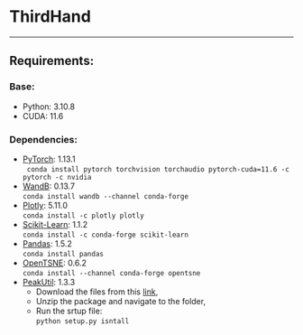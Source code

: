 # ThirdHand

---
## Requirements:
### Base:
* Python: 3.10.8
* CUDA: 11.6

### Dependencies:
* [PyTorch](https://pytorch.org/get-started/locally/): 1.13.1 <br>
    ``` conda install pytorch torchvision torchaudio pytorch-cuda=11.6 -c pytorch -c nvidia```
* [WandB](https://wandb.ai/site): 0.13.7 <br>
    ```conda install wandb --channel conda-forge```
* [Plotly](https://plotly.com/): 5.11.0 <br>
    ```conda install -c plotly plotly```
* [Scikit-Learn](https://scikit-learn.org/): 1.1.2 <br>
    ```conda install -c conda-forge scikit-learn```
* [Pandas](https://pandas.pydata.org/): 1.5.2 <br>
    ```conda install pandas```
* [OpenTSNE](https://opentsne.readthedocs.io/en/latest/index.html): 0.6.2 <br>
    ```conda install --channel conda-forge opentsne```
* [PeakUtil](https://peakutils.readthedocs.io/en/latest/#installation): 1.3.3
    * Download the files from this [link](https://zenodo.org/record/887917#.Y7RLnnbMIuU),
    * Unzip the package and navigate to the folder,
    * Run the srtup file:<br>
    ```python setup.py isntall```